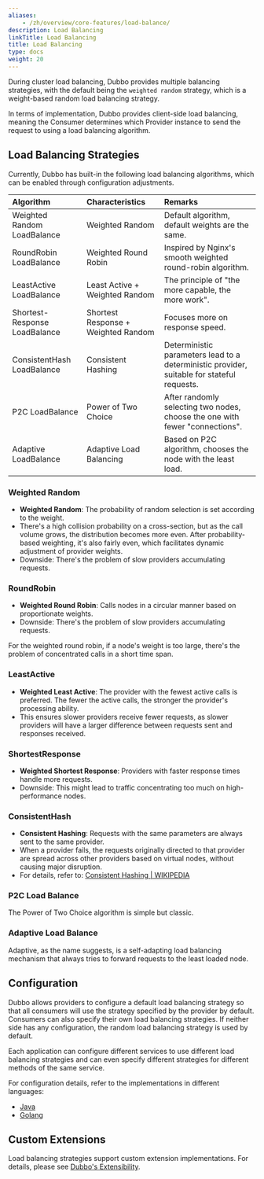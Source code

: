 ```yaml
---
aliases:
    - /zh/overview/core-features/load-balance/
description: Load Balancing
linkTitle: Load Balancing
title: Load Balancing
type: docs
weight: 20
---
```


During cluster load balancing, Dubbo provides multiple balancing strategies, with the default being the `weighted random` strategy, which is a weight-based random load balancing strategy.

In terms of implementation, Dubbo provides client-side load balancing, meaning the Consumer determines which Provider instance to send the request to using a load balancing algorithm.

## Load Balancing Strategies
Currently, Dubbo has built-in the following load balancing algorithms, which can be enabled through configuration adjustments.

| Algorithm                        | Characteristics          | Remarks                                                         |
| :------------------------------- | :----------------------- | :-------------------------------------------------------------- |
| Weighted Random LoadBalance      | Weighted Random          | Default algorithm, default weights are the same.                |
| RoundRobin LoadBalance           | Weighted Round Robin     | Inspired by Nginx's smooth weighted round-robin algorithm.      |
| LeastActive LoadBalance          | Least Active + Weighted Random | The principle of "the more capable, the more work".          |
| Shortest-Response LoadBalance    | Shortest Response + Weighted Random | Focuses more on response speed.                       |
| ConsistentHash LoadBalance       | Consistent Hashing       | Deterministic parameters lead to a deterministic provider, suitable for stateful requests.|
| P2C LoadBalance                  | Power of Two Choice      | After randomly selecting two nodes, choose the one with fewer "connections".|
| Adaptive LoadBalance             | Adaptive Load Balancing  | Based on P2C algorithm, chooses the node with the least load. |

### Weighted Random
* **Weighted Random**: The probability of random selection is set according to the weight.
* There's a high collision probability on a cross-section, but as the call volume grows, the distribution becomes more even. After probability-based weighting, it's also fairly even, which facilitates dynamic adjustment of provider weights.
* Downside: There's the problem of slow providers accumulating requests.

### RoundRobin
* **Weighted Round Robin**: Calls nodes in a circular manner based on proportionate weights.
* Downside: There's the problem of slow providers accumulating requests.

For the weighted round robin, if a node's weight is too large, there's the problem of concentrated calls in a short time span.

### LeastActive
* **Weighted Least Active**: The provider with the fewest active calls is preferred. The fewer the active calls, the stronger the provider's processing ability.
* This ensures slower providers receive fewer requests, as slower providers will have a larger difference between requests sent and responses received.

### ShortestResponse
* **Weighted Shortest Response**: Providers with faster response times handle more requests.
* Downside: This might lead to traffic concentrating too much on high-performance nodes.

### ConsistentHash
* **Consistent Hashing**: Requests with the same parameters are always sent to the same provider.
* When a provider fails, the requests originally directed to that provider are spread across other providers based on virtual nodes, without causing major disruption.
* For details, refer to: [Consistent Hashing | WIKIPEDIA](http://en.wikipedia.org/wiki/Consistent_hashing)

### P2C Load Balance
The Power of Two Choice algorithm is simple but classic.

### Adaptive Load Balance
Adaptive, as the name suggests, is a self-adapting load balancing mechanism that always tries to forward requests to the least loaded node.

## Configuration
Dubbo allows providers to configure a default load balancing strategy so that all consumers will use the strategy specified by the provider by default. Consumers can also specify their own load balancing strategies. If neither side has any configuration, the random load balancing strategy is used by default.

Each application can configure different services to use different load balancing strategies and can even specify different strategies for different methods of the same service.

For configuration details, refer to the implementations in different languages:
* [Java](../../mannual/java-sdk/advanced-features-and-usage/performance/loadbalance/#usage)
* [Golang](../../mannual/golang-sdk/)

## Custom Extensions
Load balancing strategies support custom extension implementations. For details, please see [Dubbo's Extensibility](../extensibility).